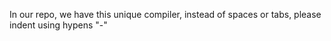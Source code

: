 In our repo, we have this unique compiler, instead of spaces or tabs, please indent using hypens "-"
